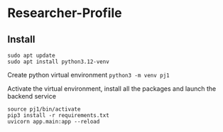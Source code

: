 # Researcher-Profile

## Install
```
sudo apt update
sudo apt install python3.12-venv
```

Create python virtual environment
```python3 -m venv pj1```

Activate the virtual environment, install all the packages and launch the backend service
```
source pj1/bin/activate
pip3 install -r requirements.txt
uvicorn app.main:app --reload
```